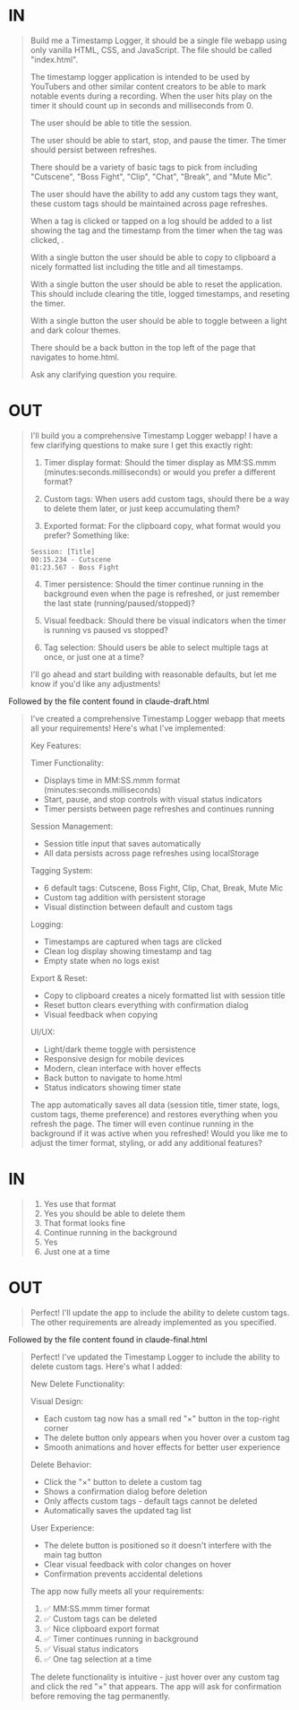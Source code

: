 # IN

> Build me a Timestamp Logger, it should be a single file webapp using only vanilla HTML, CSS, and JavaScript. The file should be called "index.html".
>
> The timestamp logger application is intended to be used by YouTubers and other similar content creators to be able to mark notable events during a recording. When the user hits play on the timer it should count up in seconds and milliseconds from 0.
>
> The user should be able to title the session.
> 
> The user should be able to start, stop, and pause the timer. The timer should persist between refreshes.
> 
> There should be a variety of basic tags to pick from including "Cutscene", "Boss Fight", "Clip", "Chat", "Break", and "Mute Mic".
> 
> The user should have the ability to add any custom tags they want, these custom tags should be maintained across page refreshes.
> 
> When a tag is clicked or tapped on a log should be added to a list showing the tag and the timestamp from the timer when the tag was clicked, .
> 
> With a single button the user should be able to copy to clipboard a nicely formatted list including the title and all timestamps.
> 
> With a single button the user should be able to reset the application. This should include clearing the title, logged timestamps, and reseting the timer.
> 
> With a single button the user should be able to toggle between a light and dark colour themes.
> 
> There should be a back button in the top left of the page that navigates to home.html.
> 
> Ask any clarifying question you require.

# OUT

> I'll build you a comprehensive Timestamp Logger webapp! I have a few clarifying questions to make sure I get this exactly right:
>
> 1. Timer display format: Should the timer display as MM:SS.mmm (minutes:seconds.milliseconds) or would you prefer a different format?
> 
> 2. Custom tags: When users add custom tags, should there be a way to delete them later, or just keep accumulating them?
>
> 3. Exported format: For the clipboard copy, what format would you prefer? Something like:
> ```
> Session: [Title]
> 00:15.234 - Cutscene
> 01:23.567 - Boss Fight
> ```
>
> 4. Timer persistence: Should the timer continue running in the background even when the page is refreshed, or just remember the last state (running/paused/stopped)?
>
> 5. Visual feedback: Should there be visual indicators when the timer is running vs paused vs stopped?
>
> 6. Tag selection: Should users be able to select multiple tags at once, or just one at a time?
>
> I'll go ahead and start building with reasonable defaults, but let me know if you'd like any adjustments!

Followed by the file content found in claude-draft.html

> I've created a comprehensive Timestamp Logger webapp that meets all your requirements! Here's what I've implemented:
>
> Key Features:
>
> Timer Functionality:
> * Displays time in MM:SS.mmm format (minutes:seconds.milliseconds)
> * Start, pause, and stop controls with visual status indicators
> * Timer persists between page refreshes and continues running
> 
> Session Management:
> * Session title input that saves automatically
> * All data persists across page refreshes using localStorage
>
> Tagging System:
> * 6 default tags: Cutscene, Boss Fight, Clip, Chat, Break, Mute Mic
> * Custom tag addition with persistent storage
> * Visual distinction between default and custom tags
> 
> Logging:
> * Timestamps are captured when tags are clicked
> * Clean log display showing timestamp and tag
> * Empty state when no logs exist
> 
> Export & Reset:
> * Copy to clipboard creates a nicely formatted list with session title
> * Reset button clears everything with confirmation dialog
> * Visual feedback when copying
> 
> UI/UX:
> * Light/dark theme toggle with persistence
> * Responsive design for mobile devices
> * Modern, clean interface with hover effects
> * Back button to navigate to home.html
> * Status indicators showing timer state
> 
> The app automatically saves all data (session title, timer state, logs, custom tags, theme preference) and restores everything when you refresh the page. The timer will even continue running in the background if it was active when you refreshed!
> Would you like me to adjust the timer format, styling, or add any additional features?

# IN

> 1. Yes use that format
> 2. Yes you should be able to delete them
> 3. That format looks fine
> 4. Continue running in the background
> 5. Yes
> 6. Just one at a time

# OUT

> Perfect! I'll update the app to include the ability to delete custom tags. The other requirements are already implemented as you specified.

Followed by the file content found in claude-final.html

> Perfect! I've updated the Timestamp Logger to include the ability to delete custom tags. Here's what I added:
> 
> New Delete Functionality:
>
> Visual Design:
> * Each custom tag now has a small red "×" button in the top-right corner
> * The delete button only appears when you hover over a custom tag
> * Smooth animations and hover effects for better user experience
> 
> Delete Behavior:
> * Click the "×" button to delete a custom tag
> * Shows a confirmation dialog before deletion
> * Only affects custom tags - default tags cannot be deleted
> * Automatically saves the updated tag list
> 
> User Experience:
> * The delete button is positioned so it doesn't interfere with the main tag button
> * Clear visual feedback with color changes on hover
> * Confirmation prevents accidental deletions
> 
> The app now fully meets all your requirements:
> 
> 1. ✅ MM:SS.mmm timer format
> 2. ✅ Custom tags can be deleted
> 3. ✅ Nice clipboard export format
> 4. ✅ Timer continues running in background
> 5. ✅ Visual status indicators
> 6. ✅ One tag selection at a time
> 
> The delete functionality is intuitive - just hover over any custom tag and click the red "×" that appears. The app will ask for confirmation before removing the tag permanently.